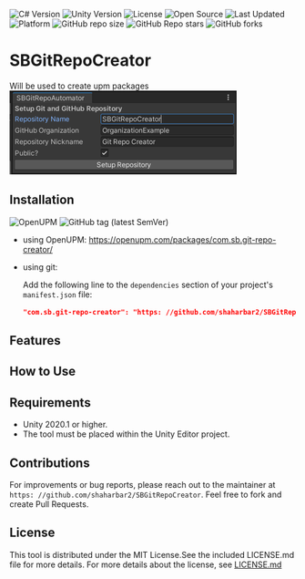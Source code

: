 
![C# Version](https://img.shields.io/badge/C%23-8.0-blue.svg)
![Unity Version](https://img.shields.io/badge/Unity-2020.1+-blue.svg)
![License](https://img.shields.io/badge/license-MIT-green.svg)
![Open Source](https://img.shields.io/badge/Open%20Source-%E2%9C%93-brightgreen.svg)
![Last Updated](https://img.shields.io/badge/last%20updated-2023-12-02-lightgrey.svg)
![Platform](https://img.shields.io/badge/platform-Unity%20Editor-lightgrey.svg)
![GitHub repo size](https://img.shields.io/github/repo-size/shaharbar2/SBGitRepoCreator)
![GitHub Repo stars](https://img.shields.io/github/stars/shaharbar2/SBGitRepoCreator?style=social)
![GitHub forks](https://img.shields.io/github/forks/shaharbar2/SBGitRepoCreator?style=social)

# SBGitRepoCreator

Will be used to create upm packages
![img.png](img.png)
## Installation
![OpenUPM](https://img.shields.io/badge/UPM-1.0.0-blue.svg)
![GitHub tag (latest SemVer)](https://img.shields.io/github/tag/shaharbar2/SBGitRepoCreator?label=latest%20release)
- using OpenUPM: https://openupm.com/packages/com.sb.git-repo-creator/
- using git:

  Add the following line to the `dependencies` section of your project's `manifest.json` file:
  ```json 
  "com.sb.git-repo-creator": "https: //github.com/shaharbar2/SBGitRepoCreator.git?path=/Packages/com.sb.git-repo-creator#main"

## Features

## How to Use

## Requirements
- Unity 2020.1 or higher.
- The tool must be placed within the Unity Editor project.

## Contributions
For improvements or bug reports, please reach out to the maintainer at `https: //github.com/shaharbar2/SBGitRepoCreator`.
Feel free to fork and create Pull Requests.

## License
This tool is distributed under the MIT License.See the included LICENSE.md file for more details.
For more details about the license, see [LICENSE.md](LICENSE.md)